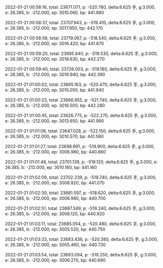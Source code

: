 2022-01-21 00:58:16, total: 23671.071, p: -520.780, delta:6.625 手, g:3.000, e: 26.385, b: -212.000, ep: 3015.060, bp: 441.980

2022-01-21 00:58:37, total: 23707.943, p: -519.410, delta:6.625 手, g:3.000, e: 26.385, b: -212.000, ep: 3017.950, bp: 442.170

2022-01-21 00:58:58, total: 23719.067, p: -518.540, delta:6.625 手, g:3.000, e: 26.385, b: -212.000, ep: 3016.420, bp: 441.870

2022-01-21 00:59:20, total: 23695.840, p: -519.530, delta:6.625 手, g:3.000, e: 26.385, b: -212.000, ep: 3018.630, bp: 442.270

2022-01-21 00:59:40, total: 23726.003, p: -519.180, delta:6.625 手, g:3.000, e: 26.385, b: -212.000, ep: 3019.940, bp: 442.390

2022-01-21 01:00:02, total: 23665.163, p: -520.470, delta:6.625 手, g:3.000, e: 26.385, b: -212.000, ep: 3015.050, bp: 441.940

2022-01-21 01:00:23, total: 23666.955, p: -521.740, delta:6.625 手, g:3.000, e: 26.385, b: -212.000, ep: 3016.500, bp: 442.280

2022-01-21 01:00:45, total: 23626.775, p: -522.270, delta:6.625 手, g:3.000, e: 26.385, b: -212.000, ep: 3013.650, bp: 441.990

2022-01-21 01:01:06, total: 23647.028, p: -522.150, delta:6.625 手, g:3.000, e: 26.385, b: -212.000, ep: 3010.570, bp: 441.590

2022-01-21 01:01:27, total: 23698.691, p: -519.900, delta:6.625 手, g:3.000, e: 26.385, b: -212.000, ep: 3006.980, bp: 440.860

2022-01-21 01:01:48, total: 23701.139, p: -519.120, delta:6.625 手, g:3.000, e: 26.385, b: -212.000, ep: 3010.160, bp: 441.160

2022-01-21 01:02:09, total: 23702.239, p: -519.740, delta:6.625 手, g:3.000, e: 26.385, b: -212.000, ep: 3008.820, bp: 441.070

2022-01-21 01:02:30, total: 23681.597, p: -518.620, delta:6.625 手, g:3.000, e: 26.385, b: -212.000, ep: 3006.980, bp: 440.700

2022-01-21 01:02:51, total: 23687.349, p: -519.240, delta:6.625 手, g:3.000, e: 26.385, b: -212.000, ep: 3008.120, bp: 440.920

2022-01-21 01:03:11, total: 23685.054, p: -520.480, delta:6.625 手, g:3.000, e: 26.385, b: -212.000, ep: 3005.520, bp: 440.750

2022-01-21 01:03:33, total: 23683.436, p: -520.380, delta:6.625 手, g:3.000, e: 26.385, b: -212.000, ep: 3005.460, bp: 440.730

2022-01-21 01:03:54, total: 23693.094, p: -519.250, delta:6.625 手, g:3.000, e: 26.385, b: -212.000, ep: 3006.270, bp: 440.690